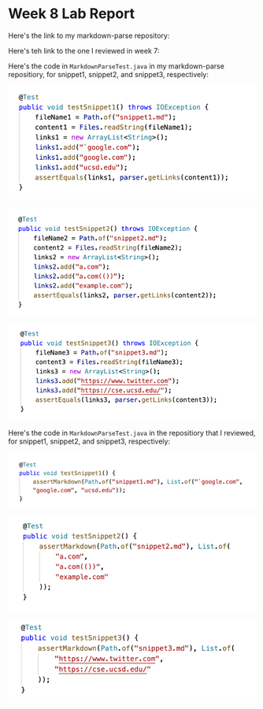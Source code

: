 # Week 8 Lab Report

Here's the link to my markdown-parse repository:

Here's teh link to the one I reviewed in week 7:

Here's the code in `MarkdownParseTest.java` in my markdown-parse repositiory, for snippet1, snippet2, and snippet3, respectively:

![image](report4-4.png)

![image](report4-5.png)

![image](report4-6.png)

Here's the code in `MarkdownParseTest.java` in the repositiory that I reviewed, for snippet1, snippet2, and snippet3, respectively:

![image](report4-1.png)

![image](report4-2.png)

![image](report4-3.png)

